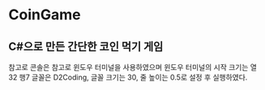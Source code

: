 # CoinGame
## C#으로 만든 간단한 코인 먹기 게임

참고로 콘솔은 참고로 윈도우 터미널을 사용하였으며
윈도우 터미널의 시작 크기는 열32 행7
글꼴은 D2Coding, 글꼴 크기는 30, 줄 높이는 0.5로 설정 후 실행하였다.
